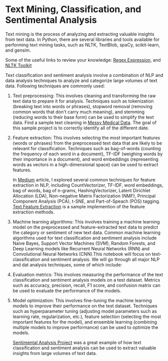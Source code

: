 # Text Mining, Classification, and Sentimental Analysis

Text mining is the process of analyzing and extracting valuable insights from text data. In Python, there are several libraries and tools available for performing text mining tasks, such as NLTK, TextBlob, spaCy, scikit-learn, and gensim.

Some of the useful links to review your knowledge: [Regex Expression](https://docs.python.org/3/library/re.html), and [NLTK Toolkit](https://www.nltk.org/index.html)

Text classification and sentiment analysis involve a combination of NLP and data analysis techniques to analyze and categorize large volumes of text data. Following techniques are commonly used:

  1. Text preprocessing: This involves cleaning and transforming the raw text data to prepare it for analysis. Techniques such as tokenization (breaking text into words or phrases), stopword removal (removing common words that don't carry much meaning), and stemming (reducing words to their base form) can be used to simplify the text data. Find a sample text cleaning in [Messy Medical Data](/Text-Mining-Classification-Analysis/cleaning_messy_data_extract_date_with_regex.ipynb). The goal of this sample project is to correctly identify all of the different date.
  

  2. Feature extraction: This involves selecting the most important features (words or phrases) from the preprocessed text data that are likely to be relevant for classification. Techniques such as bag-of-words (counting the frequency of each word in a document), TF-IDF (weighing words by their importance in a document), and word embeddings (representing words as vectors in a high-dimensional space) can be used to extract features.
  
      In [Medium](https://medium.com/@eskandar.sahel/exploring-feature-extraction-techniques-for-natural-language-processing-46052ee6514) article, I explored several common techniques for feature extraction in NLP, including CountVectorizer, TF-IDF, word embeddings, bag of words, bag of n-grams, HashingVectorizer, Latent Dirichlet Allocation (LDA), Non-negative Matrix Factorization (NMF), Principal Component Analysis (PCA), t-SNE, and Part-of-Speach (POS) tagging. [Text Feature Extraction](/Text-Mining-Classification-Analysis/Text_Feature_Extraction.ipynb) is a sample implemention of the feature extraction methods. 
      
  3. Machine learning algorithms: This involves training a machine learning model on the preprocessed and feature-extracted text data to predict the category or sentiment of new text data. Common machine learning algorithms used for text classification and sentiment analysis include Naive Bayes, Support Vector Machines (SVM), Random Forests, and Deep Learning models like Recurrent Neural Networks (RNN) and Convolutional Neural Networks (CNN).This notebook will focus on text-classification and sentiment analysis. We will go through all major NLP and dat analysis techniques, some of which include:

  4. Evaluation metrics: This involves measuring the performance of the text classification and sentiment analysis models on a test dataset. Metrics such as accuracy, precision, recall, F1 score, and confusion matrix can be used to evaluate the performance of the models.

  5. Model optimization: This involves fine-tuning the machine learning models to improve their performance on the test dataset. Techniques such as hyperparameter tuning (adjusting model parameters such as learning rate, regularization, etc.), feature selection (selecting the most important features for the model), and ensemble learning (combining multiple models to improve performance) can be used to optimize the models.
  
      [Sentimental Analysis Project](/Text-Mining-Classification-Analysis/text_classification_sentimental_analysis.ipynb) was a great example of how text classification and sentiment analysis can be used to extract valuable insights from large volumes of text data.


